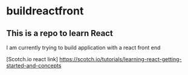 # buildreactfront
## This is a repo to learn React
I am currently trying to build application with a react front end

[Scotch.io react link] https://scotch.io/tutorials/learning-react-getting-started-and-concepts
